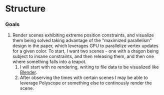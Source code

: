 # Structure

### Goals
1. Render scenes exhibiting extreme position constraints, and visualize them being solved taking advantage of the "maximized parallelism" design in the paper, which leverages GPU to parallelize vertex updates for a given color. To start, I want two scenes - one with a dragon being subject to insane constraints, and then releasing them, and then one where something falls into a teapot.
   1. I will start with no rendering, writing to file data to be visualized like [Blender](https://www.blender.org/).
   2. After observing the times with certain scenes I may be able to leverage Polyscope or something else to continously render the scene.